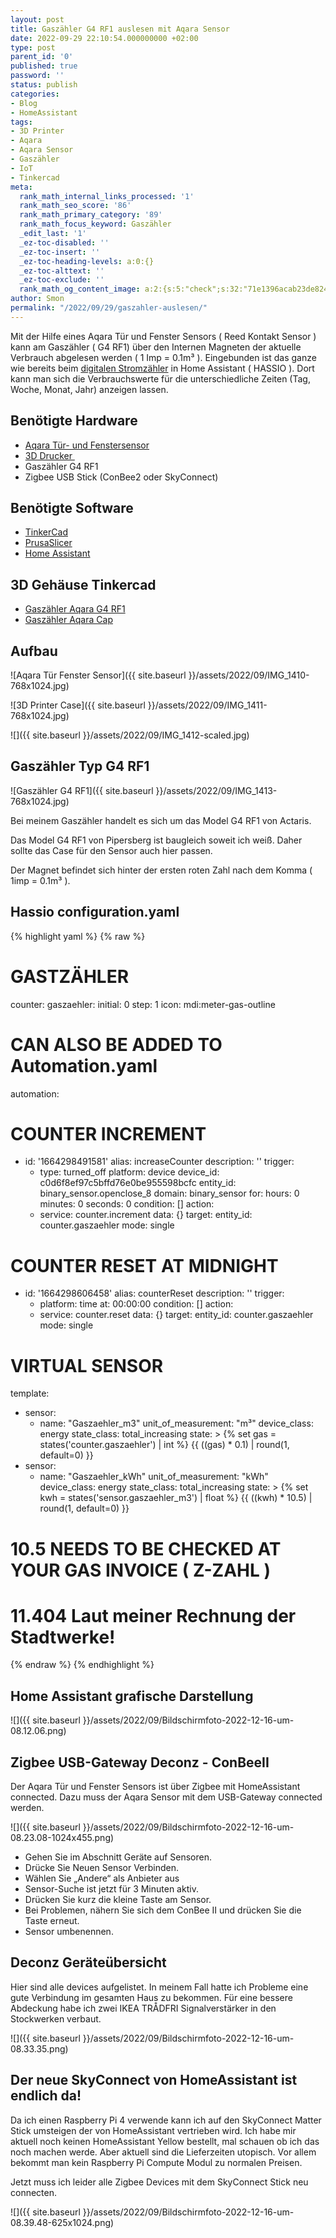 ```yaml
---
layout: post
title: Gaszähler G4 RF1 auslesen mit Aqara Sensor
date: 2022-09-29 22:10:54.000000000 +02:00
type: post
parent_id: '0'
published: true
password: ''
status: publish
categories:
- Blog
- HomeAssistant
tags:
- 3D Printer
- Aqara
- Aqara Sensor
- Gaszähler
- IoT
- Tinkercad
meta:
  rank_math_internal_links_processed: '1'
  rank_math_seo_score: '86'
  rank_math_primary_category: '89'
  rank_math_focus_keyword: Gaszähler
  _edit_last: '1'
  _ez-toc-disabled: ''
  _ez-toc-insert: ''
  _ez-toc-heading-levels: a:0:{}
  _ez-toc-alttext: ''
  _ez-toc-exclude: ''
  rank_math_og_content_image: a:2:{s:5:"check";s:32:"71e1396acab23de82471974d4e82f373";s:6:"images";a:1:{i:0;s:71:"https://affengriff.net/wp-content/uploads/2022/09/IMG_1410-768x1024.jpg";}}
author: Smon
permalink: "/2022/09/29/gaszahler-auslesen/"
---
```


Mit der Hilfe eines Aqara Tür und Fenster Sensors ( Reed Kontakt Sensor ) kann am Gaszähler ( G4 RF1) über den Internen Magneten der aktuelle Verbrauch abgelesen werden ( 1 Imp = 0.1m³ ). Eingebunden ist das ganze wie bereits beim&nbsp;<a href="https://affengriff.net/2021/10/26/esp8266-stromzahler-auslesen/" target="_blank" rel="noreferrer noopener">digitalen Stromzähler</a>&nbsp;in Home Assistant ( HASSIO ). Dort kann man sich die Verbrauchswerte für die unterschiedliche Zeiten (Tag, Woche, Monat, Jahr) anzeigen lassen.

## Benötigte Hardware

* <a href="https://www.amazon.de/Aqara-MCCGQ11LM-Window-Sensor-Fensterssensor/dp/B07D37VDM3" target="_blank" rel="noreferrer noopener">Aqara Tür- und Fenstersensor</a>
* <a href="https://affengriff.net/category/3d-prints/" target="_blank" rel="noreferrer noopener">3D Drucker&nbsp;</a>
* Gaszähler G4 RF1
* Zigbee USB Stick (ConBee2 oder SkyConnect)


## Benötigte Software

* <a href="https://www.tinkercad.com" target="_blank" rel="noreferrer noopener">TinkerCad</a>
* <a href="https://www.prusa3d.de" target="_blank" rel="noreferrer noopener">PrusaSlicer</a>
* <a href="https://www.home-assistant.io/getting-started/" target="_blank" rel="noreferrer noopener">Home Assistant</a>

## 3D Gehäuse Tinkercad

* <a href="https://www.tinkercad.com/things/9ECOQKcssap" target="_blank" rel="noreferrer noopener">Gaszähler Aqara G4 RF1</a>
* <a href="https://www.tinkercad.com/things/9uSG6HJZTm5" target="_blank" rel="noreferrer noopener">Gaszähler Aqara Cap</a>

## Aufbau

![Aqara Tür Fenster Sensor]({{ site.baseurl }}/assets/2022/09/IMG_1410-768x1024.jpg)

![3D Printer Case]({{ site.baseurl }}/assets/2022/09/IMG_1411-768x1024.jpg)

![]({{ site.baseurl }}/assets/2022/09/IMG_1412-scaled.jpg)

## Gaszähler Typ G4 RF1

![Gaszähler G4 RF1]({{ site.baseurl }}/assets/2022/09/IMG_1413-768x1024.jpg)

Bei meinem Gaszähler handelt es sich um das Model G4 RF1 von Actaris.

Das Model G4 RF1 von Pipersberg ist baugleich soweit ich weiß. Daher sollte das Case für den Sensor auch hier passen.

Der Magnet befindet sich hinter der ersten roten Zahl nach dem Komma ( 1imp = 0.1m³ ).

## Hassio configuration.yaml

{% highlight yaml %}
{% raw %}
# GASTZÄHLER
counter:
    gaszaehler:
      initial: 0
      step: 1
      icon: mdi:meter-gas-outline
# CAN ALSO BE ADDED TO Automation.yaml
automation:
# COUNTER INCREMENT
- id: '1664298491581'
  alias: increaseCounter
  description: ''
  trigger:
  - type: turned_off
    platform: device
    device_id: c0d6f8ef97c5bffd76e0be955598bcfc
    entity_id: binary_sensor.openclose_8
    domain: binary_sensor
    for:
      hours: 0
      minutes: 0
      seconds: 0
  condition: []
  action:
  - service: counter.increment
    data: {}
    target:
      entity_id: counter.gaszaehler
  mode: single
# COUNTER RESET AT MIDNIGHT
- id: '1664298606458'
  alias: counterReset
  description: ''
  trigger:
  - platform: time
    at: 00:00:00
  condition: []
  action:
  - service: counter.reset
    data: {}
    target:
      entity_id: counter.gaszaehler
  mode: single
# VIRTUAL SENSOR
template:
  - sensor:
      - name: "Gaszaehler_m3"
        unit_of_measurement: "m³"
        device_class: energy
        state_class: total_increasing
        state: >
          {% set gas = states('counter.gaszaehler') | int %}
          {{ ((gas) * 0.1) | round(1, default=0) }}
  - sensor:
      - name: "Gaszaehler_kWh"
        unit_of_measurement: "kWh"
        device_class: energy
        state_class: total_increasing
        state: >
          {% set kwh = states('sensor.gaszaehler_m3') | float %}
          {{ ((kwh) * 10.5) | round(1, default=0) }}
# 10.5 NEEDS TO BE CHECKED AT YOUR GAS INVOICE ( Z-ZAHL )
# 11.404 Laut meiner Rechnung der Stadtwerke!
{% endraw %}
{% endhighlight %}

## Home Assistant grafische Darstellung

![]({{ site.baseurl }}/assets/2022/09/Bildschirmfoto-2022-12-16-um-08.12.06.png)

## Zigbee USB-Gateway Deconz - ConBeeII

Der Aqara Tür und Fenster Sensors ist über Zigbee mit HomeAssistant connected. Dazu muss der Aqara Sensor mit dem USB-Gateway connected werden.

![]({{ site.baseurl }}/assets/2022/09/Bildschirmfoto-2022-12-16-um-08.23.08-1024x455.png)

* Gehen Sie im Abschnitt Geräte auf Sensoren.
* Drücke Sie Neuen Sensor Verbinden.
* Wählen Sie „Andere“ als Anbieter aus
* Sensor-Suche ist jetzt für 3 Minuten aktiv.
* Drücken Sie kurz die kleine Taste am Sensor.
* Bei Problemen, nähern Sie sich dem ConBee II und drücken Sie die Taste erneut.
* Sensor umbenennen.

## Deconz Geräteübersicht

Hier sind alle devices aufgelistet. In meinem Fall hatte ich Probleme eine gute Verbindung im gesamten Haus zu bekommen. Für eine bessere Abdeckung habe ich zwei IKEA TRÅDFRI  Signalverstärker in den Stockwerken verbaut.

![]({{ site.baseurl }}/assets/2022/09/Bildschirmfoto-2022-12-16-um-08.33.35.png)

## Der neue SkyConnect von HomeAssistant ist endlich da!

Da ich einen Raspberry Pi 4 verwende kann ich auf den SkyConnect Matter Stick umsteigen der von HomeAssistant vertrieben wird. Ich habe mir aktuell noch keinen HomeAssistant Yellow bestellt, mal schauen ob ich das noch machen werde. Aber aktuell sind die Lieferzeiten utopisch. Vor allem bekommt man kein Raspberry Pi Compute Modul zu normalen Preisen.

Jetzt muss ich leider alle Zigbee Devices mit dem SkyConnect Stick neu connecten.

![]({{ site.baseurl }}/assets/2022/09/Bildschirmfoto-2022-12-16-um-08.39.48-625x1024.png)
